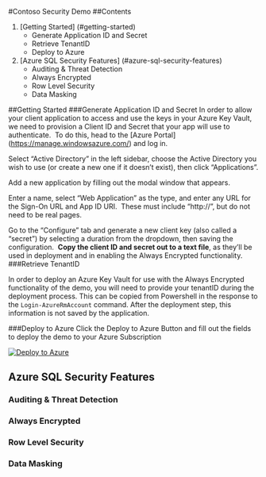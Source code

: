 #Contoso Security Demo
##Contents
1. [Getting Started] (#getting-started) 
	* Generate Application ID and Secret
	* Retrieve TenantID
	* Deploy to Azure
2. [Azure SQL Security Features] (#azure-sql-security-features) 
	* Auditing & Threat Detection
	* Always Encrypted 
	* Row Level Security 
	* Data Masking

##Getting Started
###Generate Application ID and Secret
In order to allow your client application to access and use the keys in your Azure Key Vault, we need to provision a Client ID and Secret that your app will use to authenticate.&nbsp; To do this, head to the [Azure Portal] (https://manage.windowsazure.com/) and log in.

Select &ldquo;Active Directory&rdquo; in the left sidebar, choose the Active Directory you wish to use (or create a new one if it doesn&rsquo;t exist), then click &ldquo;Applications&rdquo;.

Add a new application by filling out the modal window that appears.

Enter a name, select &ldquo;Web Application&rdquo; as the type, and enter any URL for the Sign-On URL and App ID URI.&nbsp; These must include &ldquo;http://&rdquo;, but do not need to be real pages.&nbsp; 

Go to the &ldquo;Configure&rdquo; tab and generate a new client key (also called a &ldquo;secret&rdquo;) by selecting a duration from the dropdown, then saving the configuration.&nbsp; <strong>Copy the client ID and secret out to a text file</strong>, as they&rsquo;ll be used in deployment and in enabling the Always Encrypted functionality.
###Retrieve TenantID

In order to deploy an Azure Key Vault for use with the Always Encrypted functionality of the demo, you will need to provide your tenantID during the deployment process. This can be copied from Powershell in the response to the `Login-AzureRmAccount` command. After the deployment step, this information is not saved by the application. 

###Deploy to Azure 
Click the Deploy to Azure Button and fill out the fields to deploy the demo to your Azure Subscription

[![Deploy to Azure](http://azuredeploy.net/deploybutton.png)](https://azuredeploy.net/)

## Azure SQL Security Features 
### Auditing & Threat Detection
### Always Encrypted 
### Row Level Security
### Data Masking
